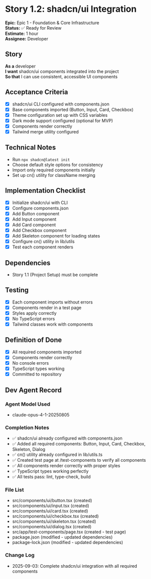 # Story 1.2: shadcn/ui Integration

**Epic:** Epic 1 - Foundation & Core Infrastructure  
**Status:** ✅ Ready for Review  
**Estimate:** 1 hour  
**Assignee:** Developer

## Story

**As a** developer  
**I want** shadcn/ui components integrated into the project  
**So that** I can use consistent, accessible UI components

## Acceptance Criteria

- [x] shadcn/ui CLI configured with components.json
- [x] Base components imported (Button, Input, Card, Checkbox)
- [x] Theme configuration set up with CSS variables
- [x] Dark mode support configured (optional for MVP)
- [x] Components render correctly
- [x] Tailwind merge utility configured

## Technical Notes

- Run `npx shadcn@latest init`
- Choose default style options for consistency
- Import only required components initially
- Set up cn() utility for className merging

## Implementation Checklist

- [x] Initialize shadcn/ui with CLI
- [x] Configure components.json
- [x] Add Button component
- [x] Add Input component
- [x] Add Card component
- [x] Add Checkbox component
- [x] Add Skeleton component for loading states
- [x] Configure cn() utility in lib/utils
- [x] Test each component renders

## Dependencies

- Story 1.1 (Project Setup) must be complete

## Testing

- [x] Each component imports without errors
- [x] Components render in a test page
- [x] Styles apply correctly
- [x] No TypeScript errors
- [x] Tailwind classes work with components

## Definition of Done

- [x] All required components imported
- [x] Components render correctly
- [x] No console errors
- [x] TypeScript types working
- [x] Committed to repository

## Dev Agent Record

### Agent Model Used

- claude-opus-4-1-20250805

### Completion Notes

- ✅ shadcn/ui already configured with components.json
- ✅ Added all required components: Button, Input, Card, Checkbox, Skeleton, Dialog
- ✅ cn() utility already configured in lib/utils.ts
- ✅ Created test page at /test-components to verify all components
- ✅ All components render correctly with proper styles
- ✅ TypeScript types working perfectly
- ✅ All tests pass: lint, type-check, build

### File List

- src/components/ui/button.tsx (created)
- src/components/ui/input.tsx (created)
- src/components/ui/card.tsx (created)
- src/components/ui/checkbox.tsx (created)
- src/components/ui/skeleton.tsx (created)
- src/components/ui/dialog.tsx (created)
- src/app/test-components/page.tsx (created - test page)
- package.json (modified - updated dependencies)
- package-lock.json (modified - updated dependencies)

### Change Log

- 2025-09-03: Complete shadcn/ui integration with all required components
